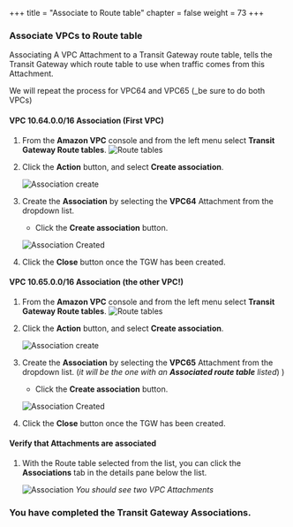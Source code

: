 +++
title = "Associate to Route table"
chapter = false
weight = 73
+++

### Associate VPCs to Route table

Associating A VPC Attachment to a Transit Gateway route table, tells the Transit Gateway which route table to use when traffic comes from this Attachment.

We will repeat the process for VPC64 and VPC65 (_be sure to do both VPCs)


#### VPC 10.64.0.0/16 Association (First VPC)
1. From the **Amazon VPC** console and from the left menu select **Transit Gateway Route tables**.
   ![Route tables](/images/tgw-assoc-list.png)

1. Click the **Action** button, and select **Create association**.

   ![Association create](/images/tgw-assoc-vpc64-create.png)

1. Create the **Association** by selecting the **VPC64** Attachment from the dropdown list.
    - Click the **Create association** button.

    ![Association Created](/images/tgw-assoc-vpc64-created.png)
1. Click the **Close** button once the TGW has been created.

#### VPC 10.65.0.0/16 Association (the other VPC!)
1. From the **Amazon VPC** console and from the left menu select **Transit Gateway Route tables**.
   ![Route tables](/images/tgw-assoc-list.png)

1. Click the **Action** button, and select **Create association**.

   ![Association create](/images/tgw-assoc-vpc65-create.png)

1. Create the **Association** by selecting the **VPC65** Attachment from the dropdown list. (_it will be the one with an **Associated route table** listed_) )
    - Click the **Create association** button.

    ![Association Created](/images/tgw-assoc-vpc65-created.png)
1. Click the **Close** button once the TGW has been created.

#### Verify that Attachments are associated


1. With the Route table selected from the list, you can click the **Associations** tab in the details pane below the list. 

   ![Association](/images/tgw-rt-assocs.png)
   _You should see two VPC Attachments_


### You have completed the Transit Gateway Associations.